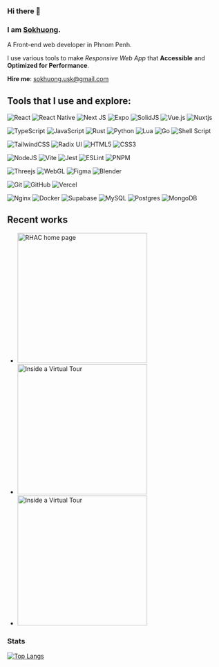 ### Hi there 👋

### I am [Sokhuong](https://sokhuong.vercel.app/).

A Front-end web developer in Phnom Penh.

I use various tools to make _Responsive Web App_ that **Accessible** and **Optimized for Performance**.

**Hire me**: sokhuong.usk@gmail.com

## Tools that I use and explore:

![React](https://img.shields.io/badge/react-000000.svg?style=for-the-badge&logo=react&logoColor=%2361DAFB)
![React Native](https://img.shields.io/badge/react_native-000000.svg?style=for-the-badge&logo=react&logoColor=%2361DAFB)
![Next JS](https://img.shields.io/badge/Next-black?style=for-the-badge&logo=next.js&logoColor=white)
![Expo](https://img.shields.io/badge/expo-000000?style=for-the-badge&logo=expo&logoColor=#D04A37)
![SolidJS](https://img.shields.io/badge/SolidJS-000000?style=for-the-badge&logo=solid&logoColor=c8c9cb)
![Vue.js](https://img.shields.io/badge/vuejs-000000.svg?style=for-the-badge&logo=vuedotjs&logoColor=%234FC08D)
![Nuxtjs](https://img.shields.io/badge/Nuxt-000000?style=for-the-badge&logo=nuxtdotjs&logoColor=#00DC82)

![TypeScript](https://img.shields.io/badge/typescript-000000.svg?style=for-the-badge&logo=typescript&logoColor=white)
![JavaScript](https://img.shields.io/badge/javascript-000000.svg?style=for-the-badge&logo=javascript&logoColor=%23F7DF1E)
![Rust](https://img.shields.io/badge/rust-%23000000.svg?style=for-the-badge&logo=rust&logoColor=white)
![Python](https://img.shields.io/badge/python-000000?style=for-the-badge&logo=python&logoColor=white)
![Lua](https://img.shields.io/badge/lua-000000.svg?style=for-the-badge&logo=lua&logoColor=white)
![Go](https://img.shields.io/badge/go-000000.svg?style=for-the-badge&logo=go&logoColor=white)
![Shell Script](https://img.shields.io/badge/shell_script-%23121011.svg?style=for-the-badge&logo=gnu-bash&logoColor=white)

![TailwindCSS](https://img.shields.io/badge/tailwindcss-%2338B2AC.svg?style=for-the-badge&logo=tailwind-css&logoColor=white)
![Radix UI](https://img.shields.io/badge/radix%20ui-161618.svg?style=for-the-badge&logo=radix-ui&logoColor=white)
![HTML5](https://img.shields.io/badge/html5-000000.svg?style=for-the-badge&logo=html5&logoColor=white)
![CSS3](https://img.shields.io/badge/css3-000000.svg?style=for-the-badge&logo=css3&logoColor=white)

![NodeJS](https://img.shields.io/badge/node.js-000000?style=for-the-badge&logo=node.js&logoColor=white)
![Vite](https://img.shields.io/badge/vite-000000.svg?style=for-the-badge&logo=vite&logoColor=white)
![Jest](https://img.shields.io/badge/-jest-000000?style=for-the-badge&logo=jest&logoColor=white)
![ESLint](https://img.shields.io/badge/ESLint-000000?style=for-the-badge&logo=eslint&logoColor=white)
![PNPM](https://img.shields.io/badge/pnpm-000000.svg?style=for-the-badge&logo=pnpm&logoColor=f69220)

![Threejs](https://img.shields.io/badge/threejs-black?style=for-the-badge&logo=three.js&logoColor=white)
![WebGL](https://img.shields.io/badge/WebGL-000000?logo=webgl&logoColor=white&style=for-the-badge)
![Figma](https://img.shields.io/badge/figma-000000.svg?style=for-the-badge&logo=figma&logoColor=white)
![Blender](https://img.shields.io/badge/blender-000000.svg?style=for-the-badge&logo=blender&logoColor=white)

![Git](https://img.shields.io/badge/git-000000.svg?style=for-the-badge&logo=git&logoColor=white)
![GitHub](https://img.shields.io/badge/github-%23121011.svg?style=for-the-badge&logo=github&logoColor=white)
![Vercel](https://img.shields.io/badge/vercel-%23000000.svg?style=for-the-badge&logo=vercel&logoColor=white)

![Nginx](https://img.shields.io/badge/nginx-000000.svg?style=for-the-badge&logo=nginx&logoColor=white)
![Docker](https://img.shields.io/badge/docker-000000.svg?style=for-the-badge&logo=docker&logoColor=white)
![Supabase](https://img.shields.io/badge/Supabase-000000?style=for-the-badge&logo=supabase&logoColor=white)
![MySQL](https://img.shields.io/badge/mysql-000000.svg?style=for-the-badge&logo=mysql&logoColor=white)
![Postgres](https://img.shields.io/badge/postgres-000000.svg?style=for-the-badge&logo=postgresql&logoColor=white)
![MongoDB](https://img.shields.io/badge/MongoDB-000000.svg?style=for-the-badge&logo=mongodb&logoColor=white)

## Recent works

<!--![rhac-home](https://github.com/sokhuong-uon/sokhuong-uon/assets/77433349/858e6adc-6f77-4710-8ca7-5b0ca7125b48) -->
<!--![virtual-tour](https://github.com/sokhuong-uon/sokhuong-uon/assets/77433349/5b38035d-4e0a-4721-a611-68060589a985)-->
<!--![virtual-tour-2](https://github.com/sokhuong-uon/sokhuong-uon/assets/77433349/43730e9e-c910-491f-ac08-cb94af86d3ba)-->
<!--![equirec-cube](https://github.com/sokhuong-uon/sokhuong-uon/assets/77433349/82a73439-98d3-4d57-9119-acc32304a142)-->



<ul>
  <li>
    <a href="https://rhac.org.kh"><img src="https://github.com/sokhuong-uon/sokhuong-uon/assets/77433349/858e6adc-6f77-4710-8ca7-5b0ca7125b48" width="300" alt="RHAC home page"/></a>
  </li>
  <li>
    <a href="https://virtual-tour-nextjs-eight.vercel.app/tour/2"><img src="https://github.com/sokhuong-uon/sokhuong-uon/assets/77433349/43730e9e-c910-491f-ac08-cb94af86d3ba" width="300" alt="Inside a Virtual Tour"/></a>
  </li>
  <li>
    <a href="https://equirectangular-cubemap.vercel.app/"><img src="https://github.com/sokhuong-uon/sokhuong-uon/assets/77433349/82a73439-98d3-4d57-9119-acc32304a142" width="300" alt="Inside a Virtual Tour"/></a>
  </li>
</ul>

### Stats

[![Top Langs](https://github-readme-stats-sokhuong-uon.vercel.app/api/top-langs/?username=sokhuong-uon&layout=compact&langs_count=10&theme=dark)](https://github.com/anuraghazra/github-readme-stats)
